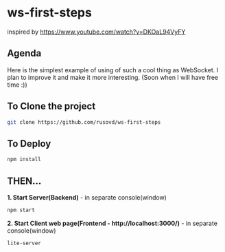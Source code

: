 # ws-first-steps
inspired by https://www.youtube.com/watch?v=DKOaL94VyFY 

## Agenda
Here is the simplest example of using of such a cool thing as WebSocket. I plan to improve it and make it more interesting. (Soon when I will have free time :))

## To Clone the project

```sh
git clone https://github.com/rusovd/ws-first-steps
```

## To Deploy

```sh
npm install
```

## THEN...

__1. Start Server(Backend)__ - in separate console(window)
```sh
npm start
```

__2. Start Client web page(Frontend - http://localhost:3000/)__ - in separate console(window)
```sh
lite-server
```


